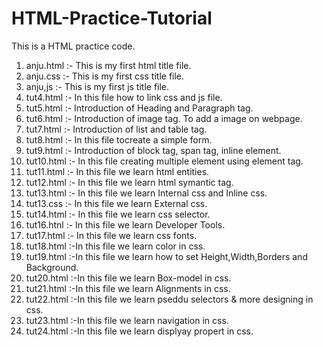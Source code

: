 # HTML-Practice-Tutorial
This is a HTML practice code.

1. anju.html :- This is my first html title file.
2. anju.css :- This is my first css title file.
3. anju,js :- This is my first js title file.
4. tut4.html :- In this file how to link css and js file.
5. tut5.html :- Introduction of Heading and Paragraph tag.
6. tut6.html :- Introduction of image tag. To add a image on webpage.
7. tut7.html :- Introduction of list and table tag.
8. tut8.html :- In this file tocreate a simple form.
9. tut9.html :- Introduction of block tag, span tag, inline element.
10. tut10.html :- In this file creating multiple element using element tag.
11. tut11.html :- In this file we learn html entities.
12. tut12.html :- In this file we learn html symantic tag.
13. tut13.html :- In this file we learn Internal css and Inline css.
14. tut13.css :- In this file we learn External css.
15. tut14.html :- In this file we learn css selector.
16. tut16.htnl :- In this file we learn Developer Tools.
17. tut17.html :- In this file we learn css fonts.
18. tut18.html :-In this file we learn color in css.
20. tut19.html :-In this file we learn how to set Height,Width,Borders and Background.
21. tut20.html :-In this file we learn Box-model in css.
22. tut21.html :-In this file we learn Alignments in css.
23. tut22.html :-In this file we learn pseddu selectors & more designing in css.
24. tut23.html :-In this file we learn navigation in css.
25. tut24.html :-In this file we learn displyay propert in css.

